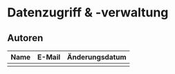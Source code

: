 # Datenzugriff & -verwaltung

## Autoren

| Name | E-Mail | Änderungsdatum |
|:-----|:-------|:---------------|
|      |        |                |
